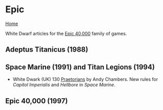 # Epic
[Home](/README.md)

White Dwarf articles for the [Epic 40,000](https://en.wikipedia.org/wiki/Epic_%28tabletop_game%29) family of games.

## Adeptus Titanicus (1988)

## Space Marine (1991)  and Titan Legions (1994)
* White Dwark (UK) 130 [Praetorians](/wd-uk/wd-uk-130-1990-10.md#praetorians--andy-chambers) by Andy Chambers.  New rules for *Capitol Imperialis* and *Hellbore* in *Space Marine*.

## Epic 40,000 (1997)